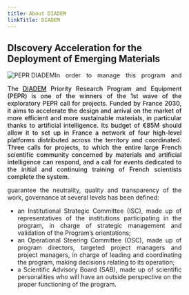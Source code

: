 ```yaml
---
title: About DIADEM
linkTitle: DIADEM
---
```


<h2 class="text-center about-lead"><b>DI</b>scovery <b>A</b>cceleration for the <b>D</b>eployment of <b>E</b>merging <b>M</b>aterials</h2>

<style>
* {
  box-sizing: border-box;
}

/* Create two unequal columns that floats next to each other */
.column {
  float: left;
}

/* .left {
  width: 25%;
}

.right {
  width: 75%;
} */

/* Clear floats after the columns */
.row:after {
  content: "";
  display: table;
  clear: both;
}

</style>
<div class="row">
<div class="column left-about-diadem-en">
<img alt="PEPR DIADEM" class="diadem-logo-about"/>
</div>
<div class="column right-about-diadem-en">
<div align="justify" class="text-x-large" style="font-weight: 500;">

The <a href="https://pepr-diadem.fr" target="_blank">DIADEM</a> Priority Research Program and Equipment (PEPR) is one of the winners of the 1st wave of the exploratory PEPR call for projects. Funded by France 2030, it aims to accelerate the design and arrival on the market of more efficient and more sustainable materials, in particular thanks to artificial intelligence. Its budget of €85M should allow it to set up in France a network of four high-level platforms distributed across the territory and coordinated. Three calls for projects, to which the entire large French scientific community concerned by materials and artificial intelligence can respond, and a call for events dedicated to the initial and continuing training of French scientists complete the system.

</div>
</div>

<div width="100%" align="justify">

In order to manage this program and guarantee the neutrality, quality and transparency of the work, governance at several levels has been defined:

- an Institutional Strategic Committee (ISC), made up of representatives of the institutions participating in the program, in charge of strategic management and validation of the Program’s orientations;
- an Operational Steering Committee (OSC), made up of program directors, targeted project managers and project managers, in charge of leading and coordinating the program, making decisions relating to its operation;
- a Scientific Advisory Board (SAB), made up of scientific personalities who will have an outside perspective on the proper functioning of the program.

</div>
</div>
